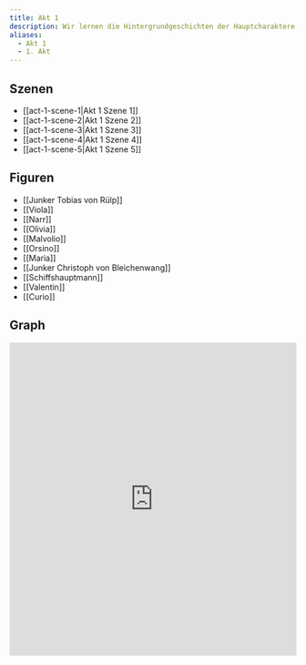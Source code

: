 ```yaml
---
title: Akt 1
description: Wir lernen die Hintergrundgeschichten der Hauptcharaktere kennen.
aliases:
  - Akt 1
  - 1. Akt
---
```

## Szenen
- [[act-1-scene-1|Akt 1 Szene 1]]
- [[act-1-scene-2|Akt 1 Szene 2]]
- [[act-1-scene-3|Akt 1 Szene 3]]
- [[act-1-scene-4|Akt 1 Szene 4]]
- [[act-1-scene-5|Akt 1 Szene 5]]

## Figuren
- [[Junker Tobias von Rülp]]
- [[Viola]]
- [[Narr]]
- [[Olivia]]
- [[Malvolio]]
- [[Orsino]]
- [[Maria]]
- [[Junker Christoph von Bleichenwang]]
- [[Schiffshauptmann]]
- [[Valentin]]
- [[Curio]]

## Graph
<iframe src="https://catchears.github.io/was-ihr-wollt-graphs/act-1/act-1-dark" width=100% height=550 style="border: 0;"></iframe>